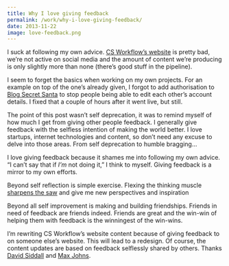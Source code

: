 ```yaml
---
title: Why I love giving feedback
permalink: /work/why-i-love-giving-feedback/
date: 2013-11-22
image: love-feedback.png
---
```

I suck at following my own advice. <a href="http://csworkflow.com" target="_blank">CS Workflow&#8217;s website</a> is pretty bad, we&#8217;re not active on social media and the amount of content we&#8217;re producing is only slightly more than none (there&#8217;s good stuff in the pipeline).

I seem to forget the basics when working on my own projects. For an example on top of the one&#8217;s already given, I forgot to add authorisation to <a href="http://secretsanta.csworkflow.com" target="_blank">Blog Secret Santa</a> to stop people being able to edit each other&#8217;s account details. I fixed that a couple of hours after it went live, but still.

The point of this post wasn&#8217;t self deprecation, it was to remind myself of how much I get from giving other people feedback. I generally give feedback with the selfless intention of making the world better. I love startups, internet technologies and content, so don&#8217;t need any excuse to delve into those areas. From self deprecation to humble bragging&#8230;

I love giving feedback because it shames me into following my own advice. &#8220;I can&#8217;t say that if *I&#8217;m* not doing it,&#8221; I think to myself. Giving feedback is a mirror to my own efforts.

Beyond self reflection is simple exercise. Flexing the thinking muscle [sharpens the saw][1] and give me new perspectives and inspiration

Beyond all self improvement is making and building friendships. Friends in need of feedback are friends indeed. Friends are great and the win-win of helping them with feedback is the winningest of the win-wins.

I&#8217;m rewriting CS Workflow&#8217;s website content because of giving feedback to on someone else&#8217;s website. This will lead to a redesign. Of course, the content updates are based on feedback selflessly shared by others. Thanks <a href="http://worldcricketwatch.com" target="_blank">David Siddall</a> and <a href="https://twitter.com/MxDEJ" target="_blank">Max Johns</a>.

 [1]: https://www.stephencovey.com/7habits/7habits-habit7.php